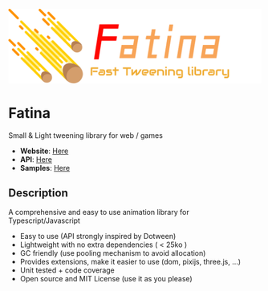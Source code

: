![Logo](logo.png)

# Fatina
Small & Light tweening library for web / games

* **Website**: [Here](https://kefniark.github.io/Fatina/)
* **API**: [Here](https://kefniark.github.io/Fatina/basics/api/)
* **Samples**: [Here](https://kefniark.github.io/Fatina/samples/generic/)

## Description
A comprehensive and easy to use animation library for Typescript/Javascript

* Easy to use (API strongly inspired by Dotween)
* Lightweight with no extra dependencies ( < 25ko )
* GC friendly (use pooling mechanism to avoid allocation)
* Provides extensions, make it easier to use (dom, pixijs, three.js, ...)
* Unit tested + code coverage
* Open source and MIT License (use it as you please)
